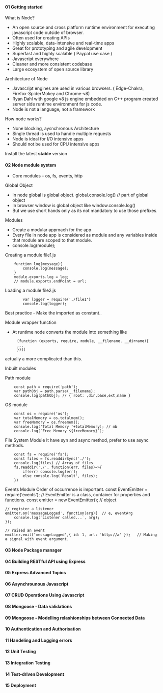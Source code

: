 #### 01 Getting started
What is Node?
- An open source and cross platform runtime environment for executing javascript code outside of browser.
- Often used for creating APIs
- Highly scalable, data-intensive and real-time apps
- Great for prototyping and agile development
- Superfast and highly scalable ( Paypal use case )
- Javascript everywhere
- Cleaner and more consistent codebase
- Large ecosystem of open source library

Architecture of Node
- Javascript engines are used in various browsers. ( Edge-Chakra, Firefox-SpiderMokey and Chrome-v8)
- Ryan Dahl with google v8 js engine embedded on C++ program created server side runtime environment for js code.
- Node is not a language, not a framework

How node works?
- None blocking, aysnchronous Architecture
- Single thread is used to handle multiple requests
- Node is ideal for I/O intensive apps
- Should not be used for CPU intensive 	apps

Install the latest **stable** version

#### 02 Node module system
- Core modules - os, fs, events, http

Global Object
- In node global is global object. global.console.log()	// part of global object
- In browser window is global object like window.console.log()
- But we use short hands only as its not mandatory to use those prefixes.

Modules
- Create a modular approach for the app
- Every file in node app is considered as module and any variables inside that module are scoped to that module.
- console.log(module);

Creating a module
file1.js
		
		function log(message){
			console.log(message);
		}
		module.exports.log = log;
		// module.exports.endPoint = url;

Loading a module
file2.js
			
			var logger = require('./file1')
			console.log(logger);
Best practice - Make the imported as constant..


Module wrapper function
- At runtime node converts the module into something like
		
		(function (exports, require, module, __filename, __dirname){
		...
		})()
actually a more complicated than this.

Inbuilt modules

Path module
		
		const path = require('path');
		var pathObj = path.parse(__filename);
		console.log(pathObj); // { root: ,dir,base,ext,name }

OS module
		
		const os = require('os');
		var totalMemory = os.totalmem();
		var freeMemory = os.freemem();
		console.log('Total Memory '+totalMemory); // mb
		console.log(`Free Memory ${freeMemory}`);
		
File System Module
It have syn and async method, prefer to use async methods.
			
		const fs = require('fs');
		const files = fs.readdirSync('./');
		console.log(files) // Array of files
		fs.readdir('./', function(err, files)=>{
			if(err) console.log(err);
			else console.log('Result', files);
		})
		
Events Module
Order of occurrence is important.
	const EventEmitter = require('events'); // EventEmitter is a class, container for properties and functions.
	const emitter = new EventEmitter();	// object
	
	// register a listener
	emitter.on('messageLogged', function(arg){	// e, eventArg
		console.log(`Listener called...`, arg);
	});
	
	// raised an event
	emitter.emit('messageLogged',{ id: 1, url: 'http://a' });	// Making a signal with event argument.
	

#### 03 Node Package manager
#### 04 Building RESTful API using Express
#### 05 Express Advanced Topics
#### 06 Asynchrounous Javascript
#### 07 CRUD Operations Using Javascript
#### 08 Mongoose - Data validations
#### 09 Mongoose - Modelling relashionships between Connected Data
#### 10 Authentication and Authorisation
#### 11 Handeling and Logging errors
#### 12 Unit Testing
#### 13 Integration Testing
#### 14 Test-driven Development
#### 15 Deployment
